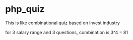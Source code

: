 # php_quiz

This is like combinational quiz based on invest industry

for 3 salary range and 3 questions, combination is 3^4 = 81
